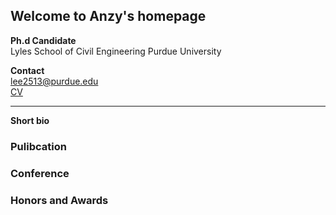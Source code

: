 ## Welcome to Anzy's homepage

**Ph.d Candidate**  
Lyles School of Civil Engineering
Purdue University

**Contact**  
lee2513@purdue.edu  
[CV](https://github.com/anzylee/anzylee.github.io/master/index.md)

---

**Short bio**


### Pulibcation

### Conference

### Honors and Awards

